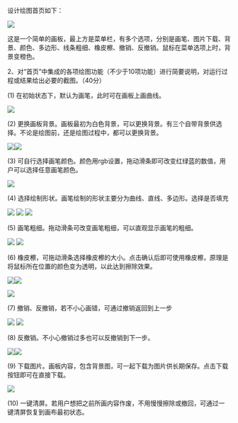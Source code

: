 ﻿设计绘图首页如下：

![](Aspose.Words.bdc7916b-9735-410e-ab7c-2591b4a5ecf9.001.png)

这是一个简单的画板，最上方是菜单栏，有多个选项，分别是画笔、图片下载、背景、颜色、多边形、线条粗细、橡皮檫、撤销、反撤销。鼠标在菜单选项上时，背景变橙色。

2、对“首页”中集成的各项绘图功能（不少于10项功能）进行简要说明，对运行过程或结果给出必要的截图。（40分）

(1) 在初始状态下，默认为画笔，此时可在画板上画曲线。

![](Aspose.Words.bdc7916b-9735-410e-ab7c-2591b4a5ecf9.002.png)

(2) 更换画板背景。画板最初为白色背景，可以更换背景。有三个自带背景供选择。不论是绘图前，还是绘图过程中，都可以更换背景。

![](Aspose.Words.bdc7916b-9735-410e-ab7c-2591b4a5ecf9.003.png)![](Aspose.Words.bdc7916b-9735-410e-ab7c-2591b4a5ecf9.004.png)

(3) 可自行选择画笔颜色。颜色用rgb设置，拖动滑条即可改变红绿蓝的数值，用户可以选择任意画笔颜色。

![](Aspose.Words.bdc7916b-9735-410e-ab7c-2591b4a5ecf9.005.png)

(4) 选择绘制形状。画笔绘制的形状主要分为曲线、直线、多边形。选择是否填充

![](Aspose.Words.bdc7916b-9735-410e-ab7c-2591b4a5ecf9.006.png) ![](Aspose.Words.bdc7916b-9735-410e-ab7c-2591b4a5ecf9.007.png) ![](Aspose.Words.bdc7916b-9735-410e-ab7c-2591b4a5ecf9.008.png)

(5) 画笔粗细。拖动滑条可改变画笔粗细，可以直观显示画笔的粗细。

![](Aspose.Words.bdc7916b-9735-410e-ab7c-2591b4a5ecf9.009.png) ![](Aspose.Words.bdc7916b-9735-410e-ab7c-2591b4a5ecf9.010.png)

(6) 橡皮檫，可拖动滑条选择橡皮檫的大小。点击确认后即可使用橡皮檫，原理是将鼠标所在位置的颜色变为透明，以此达到擦除效果。

![](Aspose.Words.bdc7916b-9735-410e-ab7c-2591b4a5ecf9.011.png)![](Aspose.Words.bdc7916b-9735-410e-ab7c-2591b4a5ecf9.012.png)

![](Aspose.Words.bdc7916b-9735-410e-ab7c-2591b4a5ecf9.013.png)

(7) 撤销、反撤销，若不小心画错，可通过撤销返回到上一步

![](Aspose.Words.bdc7916b-9735-410e-ab7c-2591b4a5ecf9.014.png) ![](Aspose.Words.bdc7916b-9735-410e-ab7c-2591b4a5ecf9.015.png)

(8) 反撤销。不小心撤销过多也可以反撤销到下一步。

![](Aspose.Words.bdc7916b-9735-410e-ab7c-2591b4a5ecf9.015.png)![](Aspose.Words.bdc7916b-9735-410e-ab7c-2591b4a5ecf9.014.png)

(9) 下载图片。画板内容，包含背景图，可一起下载为图片供长期保存。点击下载按钮即可在直接下载。

![](Aspose.Words.bdc7916b-9735-410e-ab7c-2591b4a5ecf9.016.png)

(10) 一键清屏。若用户想把之前所画内容作废，不用慢慢擦除或撤回，可通过一键清屏恢复到画布最初状态。

